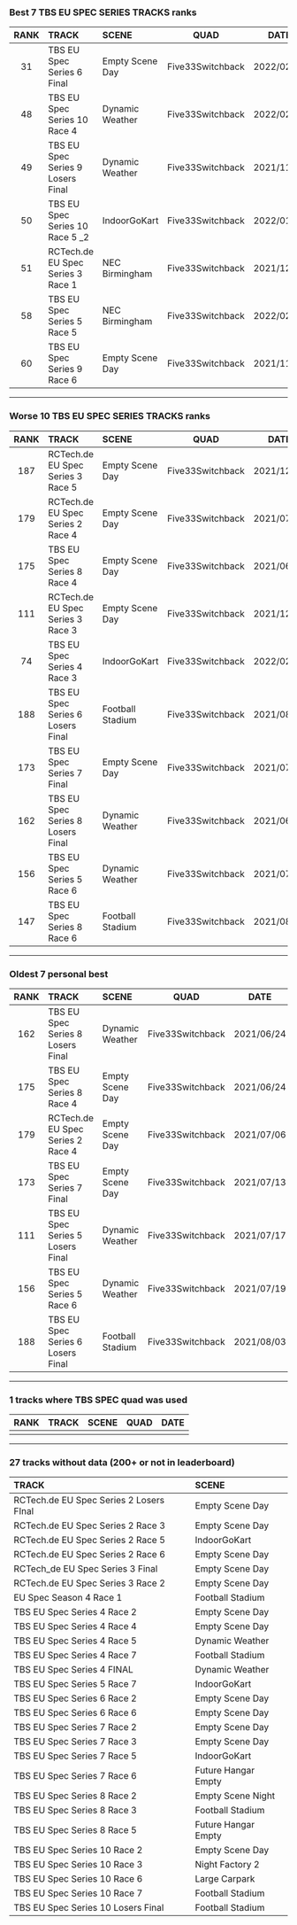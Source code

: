 ### Best 7 TBS EU SPEC SERIES TRACKS ranks
|RANK|TRACK|SCENE|QUAD|DATE|
|:---:|:---|:---|:---:|:---:|
|31|TBS EU Spec Series 6 Final|Empty Scene Day|Five33Switchback|2022/02/10|
|48|TBS EU Spec Series 10 Race 4|Dynamic Weather|Five33Switchback|2022/02/08|
|49|TBS EU Spec Series 9 Losers Final|Dynamic Weather|Five33Switchback|2021/11/16|
|50|TBS EU Spec Series 10 Race 5 _2|IndoorGoKart|Five33Switchback|2022/01/27|
|51|RCTech.de EU Spec Series 3 Race 1|NEC Birmingham|Five33Switchback|2021/12/13|
|58|TBS EU Spec Series 5 Race 5|NEC Birmingham|Five33Switchback|2022/02/14|
|60|TBS EU Spec Series 9 Race 6|Empty Scene Day|Five33Switchback|2021/11/16|
---
### Worse 10 TBS EU SPEC SERIES TRACKS ranks
|RANK|TRACK|SCENE|QUAD|DATE|
|:---:|:---|:---|:---:|:---:|
|187|RCTech.de EU Spec Series 3 Race 5|Empty Scene Day|Five33Switchback|2021/12/13|
|179|RCTech.de EU Spec Series 2 Race 4|Empty Scene Day|Five33Switchback|2021/07/06|
|175|TBS EU Spec Series 8 Race 4|Empty Scene Day|Five33Switchback|2021/06/24|
|111|RCTech.de EU Spec Series 3 Race 3|Empty Scene Day|Five33Switchback|2021/12/14|
|74|TBS EU Spec Series 4 Race 3|IndoorGoKart|Five33Switchback|2022/02/15|
|188|TBS EU Spec Series 6 Losers Final|Football Stadium|Five33Switchback|2021/08/03|
|173|TBS EU Spec Series 7 Final|Empty Scene Day|Five33Switchback|2021/07/13|
|162|TBS EU Spec Series 8 Losers Final|Dynamic Weather|Five33Switchback|2021/06/24|
|156|TBS EU Spec Series 5 Race 6|Dynamic Weather|Five33Switchback|2021/07/19|
|147|TBS EU Spec Series 8 Race 6|Football Stadium|Five33Switchback|2021/08/09|
---
### Oldest 7 personal best
|RANK|TRACK|SCENE|QUAD|DATE|
|:---:|:---|:---|:---:|:---:|
|162|TBS EU Spec Series 8 Losers Final|Dynamic Weather|Five33Switchback|2021/06/24|
|175|TBS EU Spec Series 8 Race 4|Empty Scene Day|Five33Switchback|2021/06/24|
|179|RCTech.de EU Spec Series 2 Race 4|Empty Scene Day|Five33Switchback|2021/07/06|
|173|TBS EU Spec Series 7 Final|Empty Scene Day|Five33Switchback|2021/07/13|
|111|TBS EU Spec Series 5 Losers Final|Dynamic Weather|Five33Switchback|2021/07/17|
|156|TBS EU Spec Series 5 Race 6|Dynamic Weather|Five33Switchback|2021/07/19|
|188|TBS EU Spec Series 6 Losers Final|Football Stadium|Five33Switchback|2021/08/03|
---
### 1 tracks where TBS SPEC quad was used
|RANK|TRACK|SCENE|QUAD|DATE|
|:---:|:---|:---|:---:|:---:|
||||||
---
### 27 tracks without data (200+ or not in leaderboard)
|TRACK|SCENE|
|:---|:---|
|RCTech.de EU Spec Series 2 Losers FInal|Empty Scene Day|
|RCTech.de EU Spec Series 2 Race 3|Empty Scene Day|
|RCTech.de EU Spec Series 2 Race 5|IndoorGoKart|
|RCTech.de EU Spec Series 2 Race 6|Empty Scene Day|
|RCTech_de EU Spec Series 3 Final|Empty Scene Day|
|RCTech.de EU Spec Series 3 Race 2|Empty Scene Day|
|EU Spec Season 4 Race 1|Football Stadium|
|TBS EU Spec Series 4 Race 2|Empty Scene Day|
|TBS EU Spec Series 4 Race 4|Empty Scene Day|
|TBS EU Spec Series 4 Race 5|Dynamic Weather|
|TBS EU Spec Series 4 Race 7|Football Stadium|
|TBS EU Spec Series 4 FINAL|Dynamic Weather|
|TBS EU Spec Series 5 Race 7|IndoorGoKart|
|TBS EU Spec Series 6 Race 2|Empty Scene Day|
|TBS EU Spec Series 6 Race 6|Empty Scene Day|
|TBS EU Spec Series 7 Race 2|Empty Scene Day|
|TBS EU Spec Series 7 Race 3|Empty Scene Day|
|TBS EU Spec Series 7 Race 5|IndoorGoKart|
|TBS EU Spec Series 7 Race 6|Future Hangar Empty|
|TBS EU Spec Series 8 Race 2|Empty Scene Night|
|TBS EU Spec Series 8 Race 3|Football Stadium|
|TBS EU Spec Series 8 Race 5|Future Hangar Empty|
|TBS EU Spec Series 10 Race 2|Empty Scene Day|
|TBS EU Spec Series 10 Race 3|Night Factory 2|
|TBS EU Spec Series 10 Race 6|Large Carpark|
|TBS EU Spec Series 10 Race 7|Football Stadium|
|TBS EU Spec Series 10 Losers Final|Football Stadium|
